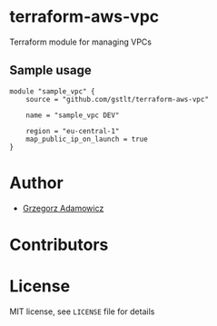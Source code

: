 # terraform-aws-vpc

Terraform module for managing VPCs

## Sample usage

```
module "sample_vpc" {
    source = "github.com/gstlt/terraform-aws-vpc"

    name = "sample_vpc DEV"

    region = "eu-central-1"
    map_public_ip_on_launch = true
}

```

# Author

* [Grzegorz Adamowicz](https://github.com/gstlt)

# Contributors

# License

MIT license, see `LICENSE` file for details

